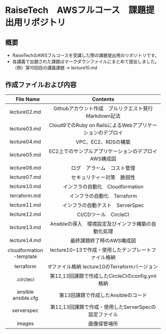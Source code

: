 # RaiseTech　AWSフルコース　課題提出用リポジトリ

## 概要

- RaiseTechのAWSフルコースを受講した際の課題提出用のリポジトリです。
- 各講義で出題された課題はマークダウンファイルにまとめて提出しました。  
（例）第10回目の講義課題 → lecture10.md

## 作成ファイルおよび内容

| 　File Name   | Contents |
| :-----------: | :--------------------------------------------------------: |
| lecture02.md | Githubアカウント作成　プルリクエスト発行　Markdown記法 |
| lecture03.md | Cloud9でのRuby on RailsによるWebアプリケーションのデプロイ |
| lecture04.md | VPC、EC2、RDSの構築 |
| lecture05.md | EC2上でのサンプルアプリケーションのデプロイ  AWS構成図 |
| lecture06.md | ログ　アラーム　コスト管理 |
| lecture07.md | セキュリティー対策　脆弱性 |
| lecture10.md | インフラの自動化　Cloudformation |
| terraform.md | インフラの自動化　Terraform |
| lecture11.md | インフラの自動テスト　ServerSpec |
| lecture12.md | CI/CDツール　CircleCI |
| lecture13.md | Ansibleの導入　環境設定及びインフラ構築の自動化処理 |
| lecture14.md | 最終課題終了時のAWS構成図 |
| cloudformation<br>-template | lecture10~13で作成・使用したテンプレートファイル格納 |
| terraform | tfファイル格納 lecture10のTerraformバージョン　|
| .circleci    | 第12,13回課題で作成したCircleCIのconfig.yml格納 |
| ansible <br> ansible.cfg | 第13回課題で作成したAnsibleのコード |
| serverspec   | 第11,13回課題で作成・使用したServerSpecの設定ファイル |
| images | 画像保管場所 |
